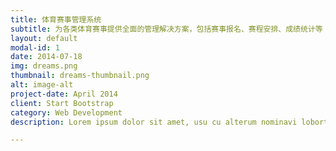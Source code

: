 ```yaml
---
title: 体育赛事管理系统
subtitle: 为各类体育赛事提供全面的管理解决方案，包括赛事报名、赛程安排、成绩统计等
layout: default
modal-id: 1
date: 2014-07-18
img: dreams.png
thumbnail: dreams-thumbnail.png
alt: image-alt
project-date: April 2014
client: Start Bootstrap
category: Web Development
description: Lorem ipsum dolor sit amet, usu cu alterum nominavi lobortis. At duo novum diceret. Tantas apeirian vix et, usu sanctus postulant inciderint ut, populo diceret necessitatibus in vim. Cu eum dicam feugiat noluisse.

---
```

